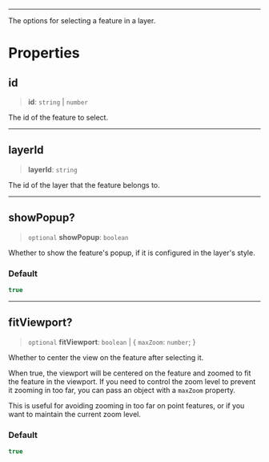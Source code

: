 ***

The options for selecting a feature in a layer.

# Properties

## id

> **id**: `string` | `number`

The id of the feature to select.

***

## layerId

> **layerId**: `string`

The id of the layer that the feature belongs to.

***

## showPopup?

> `optional` **showPopup**: `boolean`

Whether to show the feature's popup, if it is configured in the layer's style.

### Default

```ts
true
```

***

## fitViewport?

> `optional` **fitViewport**: `boolean` | { `maxZoom`: `number`; }

Whether to center the view on the feature after selecting it.

When true, the viewport will be centered on the feature and zoomed to fit the feature
in the viewport. If you need to control the zoom level to prevent it zooming in too
far, you can pass an object with a `maxZoom` property.

This is useful for avoiding zooming in too far on point features, or if you want
to maintain the current zoom level.

### Default

```ts
true
```
